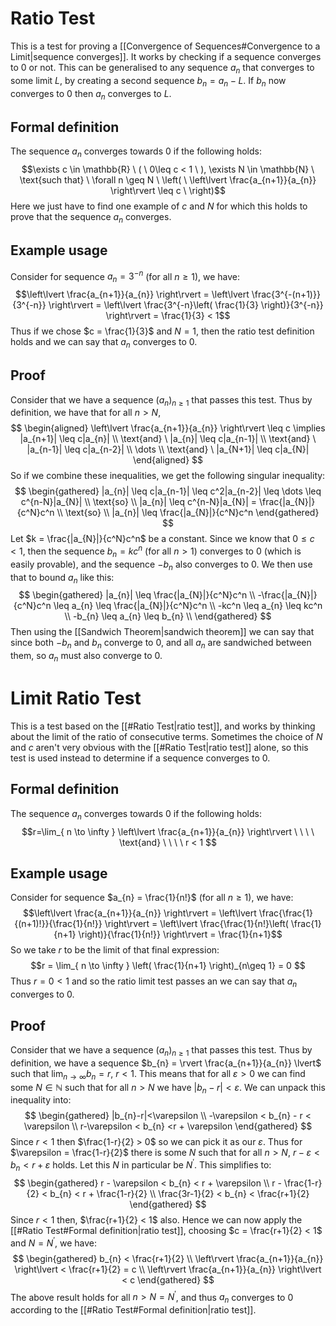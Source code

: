# Ratio Test
This is a test for proving a [[Convergence of Sequences#Convergence to a Limit|sequence converges]]. It works by checking if a sequence converges to $0$ or not. This can be generalised to any sequence $a_{n}$ that converges to some limit $L$, by creating a second sequence $b_{n}=a_{n}-L$. If $b_{n}$ now converges to $0$ then $a_{n}$ converges to $L$.

## Formal definition
The sequence $a_{n}$ converges towards $0$ if the following holds: $$\exists c \in \mathbb{R} \ ( \ 0\leq c < 1 \ ), \exists N \in \mathbb{N} \ \text{such that} \ \forall n \geq N \ \left(  \ \left\lvert  \frac{a_{n+1}}{a_{n}}  \right\rvert \leq c  \  \right)$$
Here we just have to find one example of $c$ and $N$ for which this holds to prove that the sequence $a_{n}$ converges.
## Example usage
Consider for sequence $a_{n} = 3^{-n}$ (for all $n\geq 1$), we have: $$\left\lvert  \frac{a_{n+1}}{a_{n}}  \right\rvert = \left\lvert  \frac{3^{-(n+1)}}{3^{-n}}  \right\rvert = \left\lvert  \frac{3^{-n}\left( \frac{1}{3} \right)}{3^{-n}}  \right\rvert = \frac{1}{3} < 1$$
Thus if we chose $c = \frac{1}{3}$ and $N = 1$, then the ratio test definition holds and we can say that $a_{n}$ converges to $0$.

## Proof
Consider that we have a sequence $(a_{n})_{n\geq 1}$ that passes this test. Thus by definition, we have that for all $n>N$, 
$$
\begin{aligned}
\left\lvert  \frac{a_{n+1}}{a_{n}}  \right\rvert \leq c \implies |a_{n+1}| \leq c|a_{n}| \\
\text{and} \ |a_{n}| \leq c|a_{n-1}| \\
\text{and} \ |a_{n-1}| \leq c|a_{n-2}| \\
\dots \\
\text{and} \ |a_{N+1}| \leq c|a_{N}|
\end{aligned}
$$
So if we combine these inequalities, we get the following singular inequality: 
$$
\begin{gathered}
|a_{n}| \leq c|a_{n-1}| \leq c^2|a_{n-2}| \leq \dots \leq c^{n-N}|a_{N}| \\
\text{so} \\
|a_{n}| \leq c^{n-N}|a_{N}| = \frac{|a_{N}|}{c^N}c^n \\
\text{so} \\
|a_{n}| \leq \frac{|a_{N}|}{c^N}c^n
\end{gathered}
$$
Let $k = \frac{|a_{N}|}{c^N}c^n$ be a constant. Since we know that $0 \leq c < 1$, then the sequence $b_{n} = kc^n$ (for all $n>1$) converges to $0$ (which is easily provable), and the sequence $-b_{n}$ also converges to $0$. We then use that to bound $a_{n}$ like this: 
$$
\begin{gathered}
|a_{n}| \leq \frac{|a_{N}|}{c^N}c^n \\
-\frac{|a_{N}|}{c^N}c^n \leq a_{n} \leq \frac{|a_{N}|}{c^N}c^n \\
-kc^n \leq a_{n} \leq kc^n \\
-b_{n} \leq a_{n} \leq b_{n} \\
\end{gathered}
$$
Then using the [[Sandwich Theorem|sandwich theorem]] we can say that since both $-b_{n}$ and $b_{n}$ converge to $0$, and all $a_{n}$ are sandwiched between them, so $a_{n}$ must also converge to $0$.
# Limit Ratio Test
This is a test based on the [[#Ratio Test|ratio test]], and works by thinking about the limit of the ratio of consecutive terms. Sometimes the choice of $N$ and $c$ aren't very obvious with the [[#Ratio Test|ratio test]] alone, so this test is used instead to determine if a sequence converges to $0$.

## Formal definition
The sequence $a_{n}$ converges towards $0$ if the following holds: $$r=\lim_{ n \to \infty } \left\lvert  \frac{a_{n+1}}{a_{n}}  \right\rvert \ \ \ \ \text{and} \ \ \ \ r < 1 $$
## Example usage
Consider for sequence $a_{n} = \frac{1}{n!}$ (for all $n\geq 1$), we have: $$\left\lvert \frac{a_{n+1}}{a_{n}} \right\rvert = \left\lvert \frac{\frac{1}{(n+1)!}}{\frac{1}{n!}} \right\rvert = \left\lvert \frac{\frac{1}{n!}\left( \frac{1}{n+1} \right)}{\frac{1}{n!}} \right\rvert = \frac{1}{n+1}$$
So we take $r$ to be the limit of that final expression: $$r = \lim_{ n \to \infty } \left( \frac{1}{n+1} \right)_{n\geq 1} = 0 $$
Thus $r = 0 < 1$ and so the ratio limit test passes an we can say that $a_{n}$ converges to $0$.

## Proof
Consider that we have a sequence $(a_{n})_{n\geq 1}$ that passes this test. Thus by definition, we have a sequence $b_{n} = \rvert \frac{a_{n+1}}{a_{n}} \lvert$ such that $\lim_{ n \to \infty } b_{n} = r$, $r<1$. This means that for all $\varepsilon>0$ we can find some $N \in \mathbb{N}$ such that for all $n>N$ we have $|b_{n}-r|<\varepsilon$. We can unpack this inequality into: 
$$
\begin{gathered}
|b_{n}-r|<\varepsilon \\
-\varepsilon < b_{n} - r < \varepsilon \\
r-\varepsilon < b_{n} <r + \varepsilon
\end{gathered}
$$
Since $r<1$ then $\frac{1-r}{2} > 0$ so we can pick it as our $\varepsilon$. Thus for $\varepsilon = \frac{1-r}{2}$ there is some $N$ such that for all $n>N$, $r-\varepsilon < b_{n} <r + \varepsilon$ holds. Let this $N$ in particular be $N^{'}$. This simplifies to:
$$
\begin{gathered}
r - \varepsilon < b_{n} < r + \varepsilon \\
r - \frac{1-r}{2} < b_{n} < r + \frac{1-r}{2} \\
\frac{3r-1}{2} < b_{n} < \frac{r+1}{2}
\end{gathered}
$$
Since $r<1$ then, $\frac{r+1}{2} < 1$ also. Hence we can now apply the [[#Ratio Test#Formal definition|ratio test]], choosing $c = \frac{r+1}{2} < 1$ and $N=N^{'}$, we have:
$$
\begin{gathered}
b_{n} < \frac{r+1}{2} \\
\left\rvert \frac{a_{n+1}}{a_{n}} \right\lvert < \frac{r+1}{2} = c \\
\left\rvert \frac{a_{n+1}}{a_{n}} \right\lvert < c
\end{gathered}
$$
The above result holds for all $n>N=N^{'}$, and thus $a_{n}$ converges to $0$ according to the [[#Ratio Test#Formal definition|ratio test]].